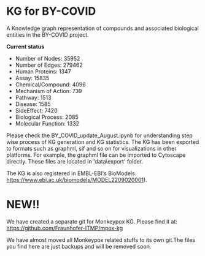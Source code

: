 # KG for BY-COVID
A Knowledge graph representation of compounds and associated biological entities in the BY-COVID project.

**Current status**

* Number of Nodes: 35952
* Number of Edges: 279462
* Human Proteins: 1347
* Assay: 15835
* Chemical/Compound: 4096
* Mechanism of Action: 739
* Pathway: 1513
* Disease: 1585
* SideEffect: 7420
* Biological Process: 2085
* Molecular Function: 1332

Please check the BY_COVID_update_August.ipynb for understanding step wise process of KG generation and KG statistics. The KG has been exported to formats such as graphml, sif and so on for visualizations in other platforms. For example, the graphml file can be imported to Cytoscape directly. These files are located in 'data\export' folder.

The KG is also registered in EMBL-EBI's BioModels https://www.ebi.ac.uk/biomodels/MODEL2209020001). 


# NEW!!

We have created a separate git for Monkeypox KG. Please find it at: https://github.com/Fraunhofer-ITMP/mpox-kg

We have almost moved all Monkeypox related stuffs to its own git.The files you find here are just backups and will be removed soon. 